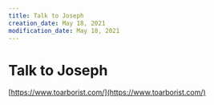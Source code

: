 ```yaml
---
title: Talk to Joseph
creation_date: May 18, 2021
modification_date: May 18, 2021
---
```



# Talk to Joseph 
[https://www.toarborist.com/](https://www.toarborist.com/)

